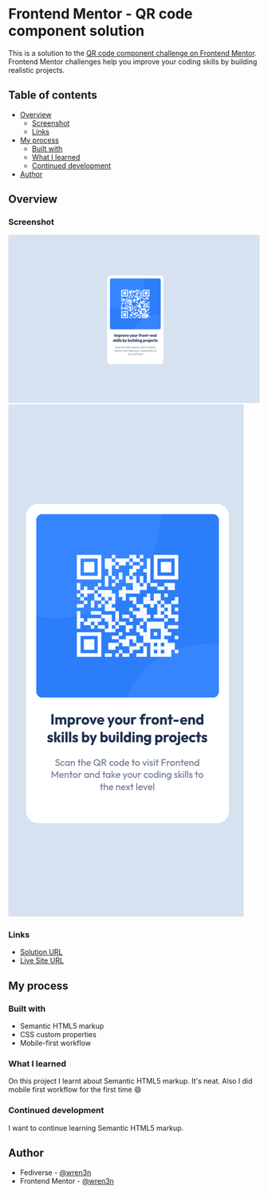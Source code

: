 # Frontend Mentor - QR code component solution

This is a solution to the [QR code component challenge on Frontend Mentor](https://www.frontendmentor.io/challenges/qr-code-component-iux_sIO_H). Frontend Mentor challenges help you improve your coding skills by building realistic projects. 

## Table of contents

- [Overview](#overview)
  - [Screenshot](#screenshot)
  - [Links](#links)
- [My process](#my-process)
  - [Built with](#built-with)
  - [What I learned](#what-i-learned)
  - [Continued development](#continued-development)
- [Author](#author)

## Overview

### Screenshot

![](./desktop.png)
![](./mobile.png)


### Links

- [Solution URL](https://your-solution-url.com)
- [Live Site URL](https://frontendmentor-projects-tawny.vercel.app/qr-code-component-main/)

## My process

### Built with

- Semantic HTML5 markup
- CSS custom properties
- Mobile-first workflow

### What I learned

On this project I learnt about Semantic HTML5 markup. It's neat. Also I did mobile first workflow for the first time 😄

### Continued development

I want to continue learning Semantic HTML5 markup.

## Author

- Fediverse - [@wren3n](https://fosstodon.org/@wren3n)
- Frontend Mentor - [@wren3n](https://www.frontendmentor.io/profile/wren3n)